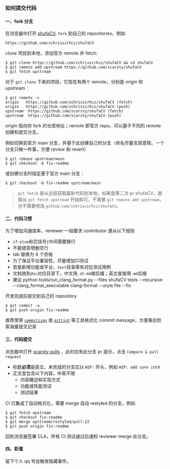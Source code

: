 ### 如何提交代码

#### 一、fork 分支
在浏览器中打开 [shufaCV](https://github.com/scarsty/shufaCV/), `fork` 到自己的 repositories，例如
```
https://github.com/zchrissirhcz/shufaCV
```

clone 项目到本地，添加官方 remote 并 fetch:
```
$ git clone https://github.com/zchrissirhcz/shufaCV && cd shufaCV
$ git remote add upstream https://github.com/scarsty/shufaCV
$ git fetch upstream
```
对于 `git clone` 下来的项目，它现在有两个 remote，分别是 origin 和 upstream：

```
$ git remote -v
origin   https://github.com/zchrissirhcz/shufaCV (fetch)
origin   https://github.com/zchrissirhcz/shufaCV (push)
upstream  https://github.com/scarsty/shufaCV (fetch)
upstream  https://github.com/scarsty/shufaCV (push)
```
origin 指向你 fork 的仓库地址；remote 即官方 repo。可以基于不同的 remote 创建和提交分支。

例如切换到官方 main 分支，并基于此创建自己的分支（命名尽量言简意赅。一个分支只做一件事，方便 review 和 revert）
```
$ git rebase upstream/main
$ git checkout -b fix-readme
```

或创建分支时指定基于官方 main 分支：
```
$ git checkout -b fix-readme upstream/main
```

> `git fetch` 是从远程获取最新代码到本地。如果是第二次 pr shufaCV，直接从  `git fetch upstream` 开始即可，不需要 `git remote add upstream`，也不需要修改 `github.com/zchrissirhcz/shufaCV`。

#### 二、代码习惯
为了增加沟通效率，reviewer 一般要求 contributor 遵从以下规则

* `if-else`和花括号`{`中间需要换行
* 不能随意增删空行
* tab 替换为 4 个空格
* 为了保证平台兼容性，尽量增加CI测试
* 若是新增功能或平台，`test`目录需有对应测试用例
* 文档放到`doc`对应目录下，中文用`.zh.md`做后缀；英文直接用`.md`后缀
* 建议 python tools/run_clang_format.py --files shufaCV tests --recursive --clang_format_executable clang-format --style file --fix

开发完成后提交到自己的 repository
```
$ git commit -a
$ git push origin fix-readme
```
推荐使用 [`commitizen`](https://pypi.org/project/commitizen/) 或 [`gitlint`](https://jorisroovers.com/gitlint/) 等工具格式化 commit message，方便事后检索海量提交记录

#### 三、代码提交
浏览器中打开 [scarsty pulls](https://github.com/scarsty/shufaCV/pulls) ，此时应有此分支 pr 提示，点击 `Compare & pull request`

* 标题**必须**是英文。未完成的分支应以 `WIP:` 开头，例如 `WIP: add conv int8`
* 正文宜包含以下内容，中英不限
    * 内容概述和实现方式
    * 功能或性能测试
    * 测试结果

CI 已集成了自动格式化，需要 merge 自动 restyled 的分支，例如
```
$ git fetch upstream
$ git checkout fix-readme
$ git merge upstream/restyled/pull-22
$ git push origin fix-readme
```
回到浏览器签署  CLA，所有 CI 测试通过后通知 reviewer merge 此分支。

#### 四、彩蛋
留下个人 qq 号会触发隐藏事件。
